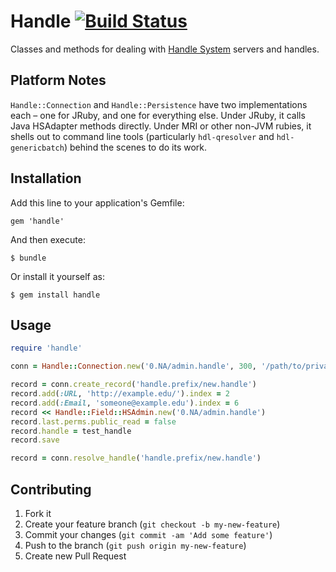 # Handle [![Build Status](https://secure.travis-ci.org/mbklein/handle.png)](http://travis-ci.org/mbklein/handle)

Classes and methods for dealing with [Handle System](http://handle.net/) servers and handles. 

## Platform Notes

`Handle::Connection` and `Handle::Persistence` have two implementations each – one for JRuby,
and one for everything else. Under JRuby, it calls Java HSAdapter methods directly. Under MRI 
or other non-JVM rubies, it shells out to command line tools (particularly `hdl-qresolver` 
and `hdl-genericbatch`) behind the scenes to do its work.

## Installation

Add this line to your application's Gemfile:

    gem 'handle'

And then execute:

    $ bundle

Or install it yourself as:

    $ gem install handle

## Usage

```ruby
require 'handle'

conn = Handle::Connection.new('0.NA/admin.handle', 300, '/path/to/private/key/file', 'privkey-passphrase')

record = conn.create_record('handle.prefix/new.handle')
record.add(:URL, 'http://example.edu/').index = 2
record.add(:Email, 'someone@example.edu').index = 6
record << Handle::Field::HSAdmin.new('0.NA/admin.handle')
record.last.perms.public_read = false
record.handle = test_handle
record.save

record = conn.resolve_handle('handle.prefix/new.handle')
```

## Contributing

1. Fork it
2. Create your feature branch (`git checkout -b my-new-feature`)
3. Commit your changes (`git commit -am 'Add some feature'`)
4. Push to the branch (`git push origin my-new-feature`)
5. Create new Pull Request
